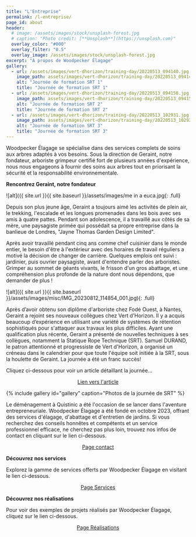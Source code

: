 ```yaml
---
title: "L'Entreprise"
permalink: /l-entreprise/
page_id: about
header:
  # image: /assets/images/stock/unsplash-forest.jpg
  # caption: "Photo credit: [**Unsplash**](https://unsplash.com)"
  overlay_color: "#000"
  overlay_filter: "0.5"
  overlay_image: /assets/images/stock/unsplash-forest.jpg
excerpt: "À propos de Woodpecker Élagage"
gallery:
  - url: /assets/images/vert-dhorizon/training-day/20220513_094140.jpg
    image_path: assets/images/vert-dhorizon/training-day/20220513_094140.jpg
    alt: "Journée de formation SRT 1"
    title: "Journée de formation SRT 1"
  - url: /assets/images/vert-dhorizon/training-day/20220513_094158.jpg
    image_path: assets/images/vert-dhorizon/training-day/20220513_094158.jpg
    alt: "Journée de formation SRT 2"
    title: "Journée de formation SRT 2"
  - url: /assets/images/vert-dhorizon/training-day/20220513_102931.jpg
    image_path: assets/images/vert-dhorizon/training-day/20220513_102931.jpg
    alt: "Journée de formation SRT 3"
    title: "Journée de formation SRT 3"
---
```


Woodpecker Élagage se spécialise dans des services complets de soins aux arbres adaptés à vos besoins. Sous la direction de Geraint, notre fondateur, arboriste grimpeur certifié fort de plusieurs années d'expérience, nous nous engageons à fournir des soins aux arbres tout en priorisant la sécurité et la responsabilité environnementale.

**Rencontrez Geraint, notre fondateur** 

<!-- Image that fills page content container by adding the .full class with: -->
![alt]({{ site.url }}{{ site.baseurl }}/assets/images/me in a euca.jpg{: .full}

Depuis son plus jeune âge, Geraint a toujours aimé les activités de plein air, le trekking, l'escalade et les longues promenades dans les bois avec ses amis à quatre pattes. Pendant son adolescence, il a travaillé aux côtés de sa mère, une paysagiste primée qui possédait sa propre entreprise dans la banlieue de Londres, "Jayne Thomas Garden Design Limited". 

Après avoir travaillé pendant cinq ans comme chef cuisinier dans le monde entier, le besoin d'être à l'extérieur avec des horaires de travail réguliers a motivé la décision de changer de carrière. Quelques emplois ont suivi : jardinier, puis ouvrier paysagiste, avant d'entendre parler des arboristes. Grimper au sommet de géants vivants, le frisson d'un gros abattage, et une compréhension plus profonde de la nature dont nous dépendons, que demander de plus !

<!-- Image that fills page content container by adding the .full class with: -->
![alt]({{ site.url }}{{ site.baseurl }}/assets/images/misc/IMG_20230812_114854_001.jpg){: .full}

Après d’avoir obtenu son diplôme d'arboriste chez Fodé Ouest, à Nantes, Geraint a rejoint ses nouveaux collègues chez Vert d'Horizon. Il y a acquis beaucoup d’expérience en utilisant une variété de systèmes de rétention sophistiqués pour s'attaquer aux travaux les plus difficiles. Ayant une qualification plus récente, Geraint a présenté de nouvelles techniques à ses collègues, notamment la Statique Rope Technique (SRT). Samuel DURAND, le patron attentionné et progressiste de Vert d'Horizon, a organisé un créneau dans le calendrier pour que toute l'équipe soit initiée à la SRT, sous la houlette de Geraint. La journée a été un franc succès!  

Cliquez ci-dessous pour voir un article détaillant la journée... 

<p style="text-align: center"><a href="https://vertdhorizon.fr/gazette/formation-srt" class="btn btn--primary">Lien vers l'article</a></p>

{% include gallery id="gallery" caption="Photos de la journée de SRT" %}

Le déménagement à Quistinic a été l'occasion de se lancer dans l'aventure entrepreneuriale. Woodpecker Élagage a été fondé en octobre 2023, offrant des services d'élagage, d'abattage et d'entretien de jardins. Si vous recherchez des conseils honnêtes et compétents et un service professionnel efficace, ne cherchez pas plus loin, trouvez nos infos de contact en cliquant sur le lien ci-dessous. 

<p style="text-align: center"><a href="https://woodpecker-elagage.com/contact/" class="btn btn--primary">Page contact</a></p>

**Découvrez nos services**

Explorez la gamme de services offerts par Woodpecker Élagage en visitant le lien ci-dessous.

<p style="text-align: center"><a href="https://woodpecker-elagage.com/services/" class="btn btn--primary">Page Services</a></p>

**Découvrez nos réalisations**

Pour voir des exemples de projets réalisés par Woodpecker Élagage, cliquez sur le lien ci-dessous.

<p style="text-align: center"><a href="https://woodpecker-elagage.com/realisations/" class="btn btn--primary">Page Réalisations</a></p>
